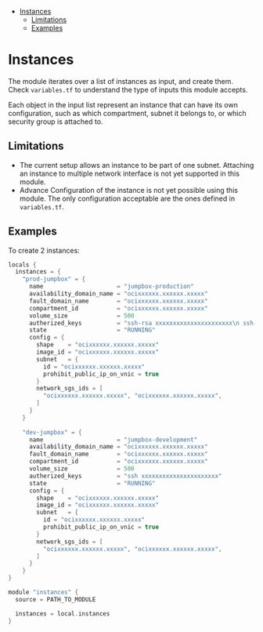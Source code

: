 - [Instances](#instances)
  - [Limitations](#limitations)
  - [Examples](#examples)
  
# Instances
The module iterates over a list of instances as input, and create them. Check `variables.tf` to understand the type of inputs this module accepts.

Each object in the input list represent an instance that can have its own configuration, such as which compartment, subnet it belongs to, or which security group is attached to.

## Limitations
* The current setup allows an instance to be part of one subnet. Attaching an instance to multiple network interface is not yet supported in this module.
* Advance Configuration of the instance is not yet possible using this module. The only configuration acceptable are the ones defined in `variables.tf`.

## Examples
To create 2 instances:
```h
locals { 
  instances = {
    "prod-jumpbox" = {
      name                     = "jumpbox-production"
      availability_domain_name = "ocixxxxxx.xxxxxx.xxxxx"
      fault_domain_name        = "ocixxxxxx.xxxxxx.xxxxx"
      compartment_id           = "ocixxxxxx.xxxxxx.xxxxx"
      volume_size              = 500
      autherized_keys          = "ssh-rsa xxxxxxxxxxxxxxxxxxxxxx\n ssh-rsa xxxxxxxxxxxxxxxxxxxxxx"
      state                    = "RUNNING"
      config = {
        shape    = "ocixxxxxx.xxxxxx.xxxxx"
        image_id = "ocixxxxxx.xxxxxx.xxxxx"
        subnet   = { 
          id = "ocixxxxxx.xxxxxx.xxxxx"
          prohibit_public_ip_on_vnic = true
        }
        network_sgs_ids = [
          "ocixxxxxx.xxxxxx.xxxxx", "ocixxxxxx.xxxxxx.xxxxx",
        ]
      }
    }
    
    "dev-jumpbox" = {
      name                     = "jumpbox-development"
      availability_domain_name = "ocixxxxxx.xxxxxx.xxxxx"
      fault_domain_name        = "ocixxxxxx.xxxxxx.xxxxx"
      compartment_id           = "ocixxxxxx.xxxxxx.xxxxx"
      volume_size              = 500
      autherized_keys          = "ssh xxxxxxxxxxxxxxxxxxxxxx"
      state                    = "RUNNING"
      config = {
        shape    = "ocixxxxxx.xxxxxx.xxxxx"
        image_id = "ocixxxxxx.xxxxxx.xxxxx"
        subnet   = { 
          id = "ocixxxxxx.xxxxxx.xxxxx"
          prohibit_public_ip_on_vnic = true
        }
        network_sgs_ids = [
          "ocixxxxxx.xxxxxx.xxxxx", "ocixxxxxx.xxxxxx.xxxxx",
        ]
      }
    }
}

module "instances" {
  source = PATH_TO_MODULE

  instances = local.instances
}
```